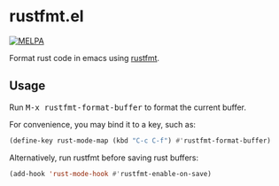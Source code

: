 # rustfmt.el

[![MELPA][badge-melpa]](http://melpa.org/#/rustfmt)

Format rust code in emacs using [rustfmt][].

## Usage

Run <kbd>M-x rustfmt-format-buffer</kbd> to format the current buffer.

For convenience, you may bind it to a key, such as:
```el
(define-key rust-mode-map (kbd "C-c C-f") #'rustfmt-format-buffer)
```

Alternatively, run rustfmt before saving rust buffers:
```el
(add-hook 'rust-mode-hook #'rustfmt-enable-on-save)
``````

[rustfmt]: https://github.com/nrc/rustfmt
[badge-melpa]: http://melpa.org/packages/rustfmt-badge.svg
